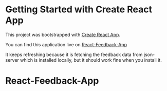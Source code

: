# Getting Started with Create React App

This project was bootstrapped with [Create React App](https://github.com/facebook/create-react-app).

You can find this application live on [React-Feedback-App](https://react-feedback-application.netlify.app/)

It keeps refreshing because it is fetching the feedback data from json-server which is installed locally, but it should work fine when you install it.

# React-Feedback-App
